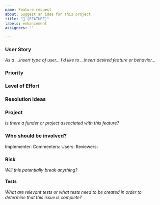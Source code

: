 ```yaml
---
name: Feature request
about: Suggest an idea for this project
title: "🚀 [FEATURE]"
labels: enhancement
assignees: ''

---
```


### User Story

*As a ...insert type of user... I'd like to ...insert desired feature or behavior...*

### Priority

### Level of Effort

### Resolution Ideas

### Project

*Is there a funder or project associated with this feature?*

### Who should be involved?

Implementer:
Commenters:
Users:
Reviewers:

### Risk

*Will this potentially break anything?*

#### Tests

*What are relevant tests or what tests need to be created in order to determine that this issue is complete?*
